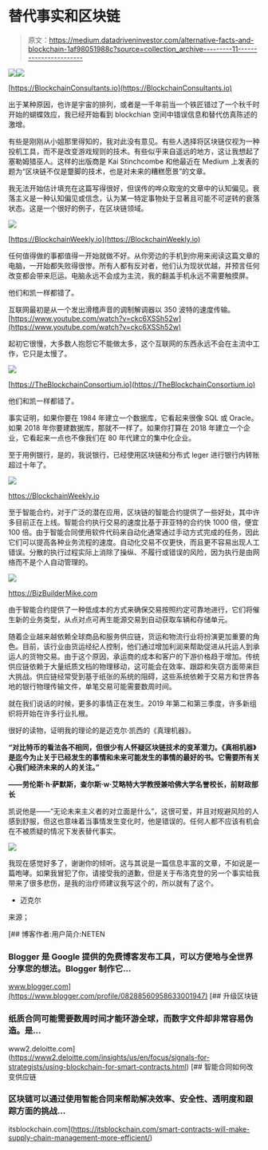 # 替代事实和区块链

> 原文：<https://medium.datadriveninvestor.com/alternative-facts-and-blockchain-1af98051988c?source=collection_archive---------11----------------------->

[![](img/97748625136de03afa91cd0b43c4a147.png)](http://www.track.datadriveninvestor.com/1B9E)![](img/6927cdf9d0deb73ea9251e90f89726fe.png)

[https://BlockchainConsultants.io](https://BlockchainConsultants.io)

出于某种原因，也许是宇宙的排列，或者是一千年前当一个铁匠错过了一个秋千时开始的蝴蝶效应，我已经开始看到 blockchian 空间中错误信息和替代仿真陈述的激增。

有些是刚刚从小姐那里得知的，我对此没有意见。有些人选择将区块链仅视为一种投机工具，而不是改变游戏规则的技术。有些似乎来自遥远的地方，这让我想起了塞勒姆猎巫人。这样的出版商是 Kai Stinchcombe 和他最近在 Medium 上发表的题为“区块链不仅是蹩脚的技术，也是对未来的糟糕愿景”的文章。

我无法开始估计填充在这篇写得很好，但误传的哗众取宠的文章中的认知偏见。衰落主义是一种认知偏见或信念，认为某一特定事物处于显著且可能不可逆转的衰落状态。这是一个很好的例子，在区块链领域。

![](img/337e9d088f33abf624be01507b1799ee.png)

[https://BlockchainWeekly.io](https://BlockchainWeekly.io)

任何值得做的事都值得一开始就做不好。从你旁边的手机到你用来阅读这篇文章的电脑，一开始都失败得很惨。所有人都有反对者，他们认为现状优越，并预言任何改变都会带来厄运。电脑永远不会成为主流，我的翻盖手机永远不需要触摸屏。

他们和凯一样都错了。

互联网最初是从一个发出滑稽声音的调制解调器以 350 波特的速度传输。[https://www.youtube.com/watch?v=ckc6XSSh52w](https://www.youtube.com/watch?v=ckc6XSSh52w)

起初它很慢，大多数人抱怨它不能做太多，这个互联网的东西永远不会在主流中工作，它只是太慢了。

![](img/fbfe73c88148ada15a1cf0fb3d5cba1e.png)

[https://TheBlockchainConsortium.io](https://TheBlockchainConsortium.io)

他们和凯一样都错了。

事实证明，如果你要在 1984 年建立一个数据库，它看起来很像 SQL 或 Oracle。如果 2018 年你要建数据库，那就不一样了。如果你打算在 2018 年建立一个企业，它看起来一点也不像我们在 80 年代建立的集中化企业。

至于用例银行，是的，我说银行，已经使用区块链和分布式 leger 进行银行内转账超过十年了。

![](img/d61529cc19a2f251b4d17bb0c2e42b33.png)

https://BlockchainWeekly.io

至于智能合约，对于广泛的潜在应用，区块链的智能合约提供了一些好处，其中许多目前正在上线。智能合约执行交易的速度比基于菲亚特的合约快 1000 倍，便宜 100 倍。由于智能合同使用软件代码来自动化通常通过手动方式完成的任务，因此它们可以提高各种业务流程的速度。自动化交易不仅更快，而且更不容易出现人工错误。分散的执行过程实际上消除了操纵、不履行或错误的风险，因为执行是由网络而不是个人自动管理的。

![](img/5c9cedcb3a1337ac0bf0b334e935af5a.png)

https://BizBuilderMike.com

由于智能合约提供了一种低成本的方式来确保交易按照约定可靠地进行，它们将催生新的业务类型，从点对点可再生能源交易到自动获取车辆和存储单元。

随着企业越来越依赖全球商品和服务供应链，货运和物流行业将扮演更加重要的角色。目前，该行业由货运经纪人控制，他们通过增加利润来帮助促进从托运人到承运人的货物交易。由于这个原因，承运商的成本和客户的下游价格趋于增加。传统供应链依赖于大量纸质文档的物理移动，这可能会在效率、跟踪和失窃方面带来巨大挑战。供应链经常受到基于纸张的系统的阻碍，这些系统依赖于交易方和世界各地的银行物理传输文件，单笔交易可能需要数周时间。

就在我们说话的时候，更多的事情正在发生。2019 年第二和第三季度，许多新组织将开始在许多行业扎根。

很好的读物，证明我的理论的是迈克尔·凯西的《真理机器》。

**“对比特币的看法各不相同，但很少有人怀疑区块链技术的变革潜力。《真相机器》是迄今为止关于已经发生的事情和未来可能发生的事情的最好的书。它需要所有关心我们经济未来的人的关注。”**

**――劳伦斯·h·萨默斯，查尔斯·w·艾略特大学教授兼哈佛大学名誉校长，前财政部长**

凯说他是——“无论未来主义者的对立面是什么”，这很可爱，并且对规避风险的人感到舒服，但这也意味着当事情发生变化时，他是错误的。任何人都不应该有机会在不被质疑的情况下发表替代事实。

![](img/4aec1708dd73b3a0cd56e8cb792979ce.png)

我现在感觉好多了，谢谢你的倾听。这与其说是一篇信息丰富的文章，不如说是一篇咆哮。如果我冒犯了你，请接受我的道歉，但是关于布洛克登的另一个事实给我带来了很多悲伤，是我的治疗师建议我写这个的，所以就有了这个。

*   迈克尔

来源；

[](https://www.blogger.com/profile/08288560958633001947) [## 博客作者:用户简介:NETEN

### Blogger 是 Google 提供的免费博客发布工具，可以方便地与全世界分享您的想法。Blogger 制作它…

www.blogger.com](https://www.blogger.com/profile/08288560958633001947) [](https://www2.deloitte.com/insights/us/en/focus/signals-for-strategists/using-blockchain-for-smart-contracts.html) [## 升级区块链

### 纸质合同可能需要数周时间才能环游全球，而数字文件却非常容易伪造。是…

www2.deloitte.com](https://www2.deloitte.com/insights/us/en/focus/signals-for-strategists/using-blockchain-for-smart-contracts.html) [](https://itsblockchain.com/smart-contracts-will-make-supply-chain-management-more-efficient/) [## 智能合同如何改变供应链

### 区块链可以通过使用智能合同来帮助解决效率、安全性、透明度和跟踪方面的挑战…

itsblockchain.com](https://itsblockchain.com/smart-contracts-will-make-supply-chain-management-more-efficient/)